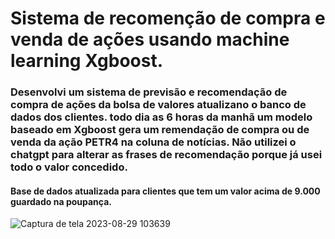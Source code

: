 # Sistema de recomenção de compra e venda de ações usando machine learning Xgboost.

### Desenvolvi um sistema de previsão e recomendação de compra de ações da bolsa de valores atualizano o banco de dados dos clientes. todo dia as 6 horas da manhã um modelo baseado em Xgboost gera um remendação de compra ou de venda da ação PETR4 na coluna de notícias. Não utilizei o chatgpt para alterar as frases de recomendação porque já usei todo o valor concedido.

#### Base de dados atualizada para clientes que tem um valor acima de 9.000 guardado na poupança.

![Captura de tela 2023-08-29 103639](https://github.com/felipe007rj/Recomenda-Ibov-Xgboost/assets/89472224/ea6db309-7127-404f-a017-ec490d0c3542)
